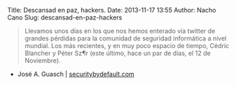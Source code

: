 Title: Descansad en paz, hackers.
Date: 2013-11-17 13:55
Author: Nacho Cano
Slug: descansad-en-paz-hackers

> Llevamos unos días en los que nos hemos enterado vía twitter de
> grandes pérdidas para la comunidad de seguridad informática a nivel
> mundial. Los más recientes, y en muy poco espacio de tiempo, Cédric
> Blancher y Péter Sz¶r (este último, hace un par de días, el 12 de
> Noviembre).

- José A. Guasch | [securitybydefault.com][]

  [securitybydefault.com]: http://www.securitybydefault.com/2013/11/descansad-en-paz-hackers.html
    "Descansad en paz, hackers."
